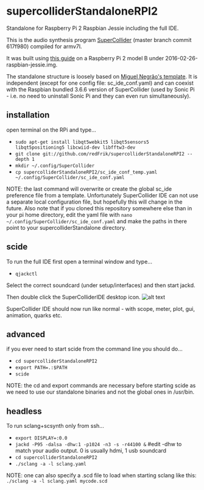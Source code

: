 # supercolliderStandaloneRPI2
Standalone for Raspberry Pi 2 Raspbian Jessie including the full IDE.

This is the audio synthesis program [SuperCollider](http://github.com/supercollider/supercollider) (master branch commit 617f980) compiled for armv7l.

It was built using [this guide](http://supercollider.github.io/development/building-raspberrypi.html) on a Raspberry Pi 2 model B under 2016-02-26-raspbian-jessie.img.

The standalone structure is loosely based on [Miguel Negrão's template](https://github.com/miguel-negrao/scStandalone). It is independent (except for one config file: sc_ide_conf.yaml) and can coexist with the Raspbian bundled 3.6.6 version of SuperCollider (used by Sonic Pi - i.e. no need to uninstall Sonic Pi and they can even run simultaneously).

installation
--

open terminal on the RPi and type...

* `sudo apt-get install libqt5webkit5 libqt5sensors5 libqt5positioning5 libcwiid-dev libfftw3-dev`
* `git clone git://github.com/redFrik/supercolliderStandaloneRPI2 --depth 1`
* `mkdir ~/.config/SuperCollider`
* `cp supercolliderStandaloneRPI2/sc_ide_conf_temp.yaml ~/.config/SuperCollider/sc_ide_conf.yaml`

NOTE: the last command will overwrite or create the global sc_ide preference file from a template. Unfortunately SuperCollider IDE can not use a separate local configuration file, but hopefully this will change in the future. Also note that if you cloned this repository somewhere else than in your pi home directory, edit the yaml file with `nano ~/.config/SuperCollider/sc_ide_conf.yaml` and make the paths in there point to your supercolliderStandalone directory.

scide
--

To run the full IDE first open a terminal window and type...

* `qjackctl`

Select the correct soundcard (under setup/interfaces) and then start jackd.

Then double click the SuperColliderIDE desktop icon.
![alt text](https://raw.githubusercontent.com/supercollider/supercollider/master/icons/sc_ide_48.png "SuperColliderIDE")

SuperCollider IDE should now run like normal - with scope, meter, plot, gui, animation, quarks etc.

advanced
--

if you ever need to start scide from the command line you should do...

* `cd supercolliderStandaloneRPI2`
* `export PATH=.:$PATH`
* `scide`

NOTE: the cd and export commands are necessary before starting scide as we need to use our standalone binaries and not the global ones in /usr/bin.

headless
--

To run sclang+scsynth only from ssh...

* `export DISPLAY=:0.0`
* `jackd -P95 -dalsa -dhw:1 -p1024 -n3 -s -r44100 &` #edit -dhw to match your audio output. 0 is usually hdmi, 1 usb soundcard
* `cd supercolliderStandaloneRPI2`
* `./sclang -a -l sclang.yaml`

NOTE: one can also specify a .scd file to load when starting sclang like this: `./sclang -a -l sclang.yaml mycode.scd`
